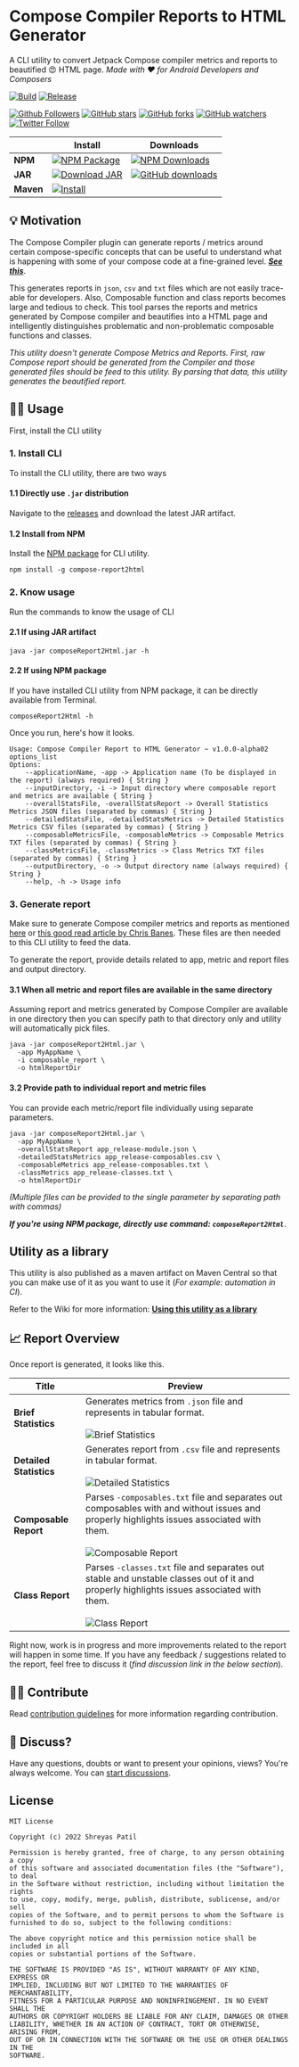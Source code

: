 # Compose Compiler Reports to HTML Generator

A CLI utility to convert Jetpack Compose compiler metrics and reports to beautified 😍 HTML page.
_Made with ❤️ for Android Developers and Composers_

[![Build](https://github.com/PatilShreyas/compose-report-to-html/actions/workflows/build.yml/badge.svg)](https://github.com/PatilShreyas/compose-report-to-html/actions/workflows/build.yml)
[![Release](https://github.com/PatilShreyas/compose-report-to-html/actions/workflows/release.yml/badge.svg)](https://github.com/PatilShreyas/compose-report-to-html/actions/workflows/release.yml)

[![Github Followers](https://img.shields.io/github/followers/PatilShreyas?label=Follow&style=social)](https://github.com/PatilShreyas)
[![GitHub stars](https://img.shields.io/github/stars/PatilShreyas/compose-report-to-html?style=social)](https://github.com/PatilShreyas/compose-report-to-html/stargazers)
[![GitHub forks](https://img.shields.io/github/forks/PatilShreyas/compose-report-to-html?style=social)](https://github.com/PatilShreyas/compose-report-to-html/network/members)
[![GitHub watchers](https://img.shields.io/github/watchers/PatilShreyas/compose-report-to-html?style=social)](https://github.com/PatilShreyas/compose-report-to-html/watchers)
[![Twitter Follow](https://img.shields.io/twitter/follow/imShreyasPatil?label=Follow&style=social)](https://twitter.com/imShreyasPatil)

|           | **Install**                                                                                                                                                                                                                                                               | **Downloads**                                                                                                                                                                                                                              |
|-----------|---------------------------------------------------------------------------------------------------------------------------------------------------------------------------------------------------------------------------------------------------------------------------|--------------------------------------------------------------------------------------------------------------------------------------------------------------------------------------------------------------------------------------------|
| **NPM**   | [![NPM Package](https://img.shields.io/npm/v/compose-report2html?label=npm&logo=npm)](https://www.npmjs.com/package/compose-report2html)                                                                                                                                  | [![NPM Downloads](https://img.shields.io/npm/dm/compose-report2html?label=Downloads&logo=npm)](https://www.npmjs.com/package/compose-report2html)                                                                                          |
| **JAR**   | [![Download JAR](https://img.shields.io/github/v/release/patilshreyas/compose-report-to-html?label=JAR&logo=java)](https://github.com/patilshreyas/compose-report-to-html/releases/latest/download/composeReport2Html.jar)                                                | [![GitHub downloads](https://img.shields.io/github/downloads/PatilShreyas/compose-report-to-html/total?label=Downloads&logo=java)](https://github.com/patilshreyas/compose-report-to-html/releases/latest/download/composeReport2Html.jar) |
| **Maven** | [![Install](https://img.shields.io/maven-central/v/dev.shreyaspatil.compose-compiler-report-generator/core?label=Maven%20Central&logo=android&style=flat-square)](https://search.maven.org/search?q=g:dev.shreyaspatil.compose-compiler-report-generator) |

## 💡 Motivation

The Compose Compiler plugin can generate reports / metrics around certain compose-specific concepts that can be useful
to understand what is happening with some of your compose code at a fine-grained level.
[_**See this**_](https://github.com/androidx/androidx/blob/androidx-main/compose/compiler/design/compiler-metrics.md).

This generates reports in `json`, `csv` and `txt` files which are not easily trace-able for developers.
Also, Composable function and class reports becomes large and tedious to check.
This tool parses the reports and metrics generated by Compose compiler and beautifies into a HTML page and intelligently
distinguishes problematic and non-problematic composable functions and classes.

_This utility doesn't generate Compose Metrics and Reports. First, raw Compose report should be generated from the
Compiler and those generated files should be feed to this utility. By parsing that data, this utility generates the
beautified report._

## 🧑‍💻 Usage

First, install the CLI utility

### 1. Install CLI

To install the CLI utility, there are two ways

#### 1.1 Directly use `.jar` distribution

Navigate to the [releases](https://github.com/PatilShreyas/compose-report-to-html/releases) and download the latest JAR
artifact.

#### 1.2 Install from NPM

Install the [NPM package](https://www.npmjs.com/package/compose-report2html) for CLI utility.

```shell
npm install -g compose-report2html
```

### 2. Know usage

Run the commands to know the usage of CLI

#### 2.1 If using JAR artifact

```shell
java -jar composeReport2Html.jar -h
```

#### 2.2 If using NPM package

If you have installed CLI utility from NPM package, it can be directly available from Terminal.

```shell
composeReport2Html -h
```

Once you run, here's how it looks.

```shell
Usage: Compose Compiler Report to HTML Generator ~ v1.0.0-alpha02 options_list
Options:
    --applicationName, -app -> Application name (To be displayed in the report) (always required) { String }
    --inputDirectory, -i -> Input directory where composable report and metrics are available { String }
    --overallStatsFile, -overallStatsReport -> Overall Statistics Metrics JSON files (separated by commas) { String }
    --detailedStatsFile, -detailedStatsMetrics -> Detailed Statistics Metrics CSV files (separated by commas) { String }
    --composableMetricsFile, -composableMetrics -> Composable Metrics TXT files (separated by commas) { String }
    --classMetricsFile, -classMetrics -> Class Metrics TXT files (separated by commas) { String }
    --outputDirectory, -o -> Output directory name (always required) { String }
    --help, -h -> Usage info
```

### 3. Generate report

Make sure to generate Compose compiler metrics and reports as
mentioned [here](https://github.com/androidx/androidx/blob/androidx-main/compose/compiler/design/compiler-metrics.md)
or [this good read article by Chris Banes](https://chris.banes.dev/composable-metrics/). These files are then needed to
this CLI utility to feed the data.

To generate the report, provide details related to app, metric and report files and output directory.

#### 3.1 When all metric and report files are available in the same directory

Assuming report and metrics generated by Compose Compiler are available in one directory then you can specify path to 
that directory only and utility will automatically pick files.

```shell
java -jar composeReport2Html.jar \
  -app MyAppName \
  -i composable_report \
  -o htmlReportDir
```

#### 3.2 Provide path to individual report and metric files

You can provide each metric/report file individually using separate parameters.

```shell
java -jar composeReport2Html.jar \
  -app MyAppName \
  -overallStatsReport app_release-module.json \
  -detailedStatsMetrics app_release-composables.csv \
  -composableMetrics app_release-composables.txt \
  -classMetrics app_release-classes.txt \
  -o htmlReportDir
```

_(Multiple files can be provided to the single parameter by separating path with commas)_

***If you're using NPM package, directly use command: `composeReport2Html`***.

## Utility as a library

This utility is also published as a maven artifact on Maven Central so that you can make use of it as you want to use it
(_For example: automation in CI_).

Refer to the Wiki for more information: [**Using this utility as a library**](https://github.com/PatilShreyas/compose-report-to-html/wiki/Using-utility-as-a-library)

## 📈 Report Overview

Once report is generated, it looks like this.

| **Title**               | **Preview**                                                                                                                                                                                           |
|-------------------------|-------------------------------------------------------------------------------------------------------------------------------------------------------------------------------------------------------|
| **Brief Statistics**    | Generates metrics from `.json` file and represents in tabular format. <br><br> ![Brief Statistics](images/brief-stats.png)                                                                            |
| **Detailed Statistics** | Generates report from `.csv` file and represents in tabular format. <br><br> ![Detailed Statistics](images/detailed-stats.png)                                                                        |
| **Composable Report**   | Parses `-composables.txt` file and separates out composables with and without issues and properly highlights issues associated with them. <br><br> ![Composable Report](images/composable-report.png) |
| **Class Report**        | Parses `-classes.txt` file and separates out stable and unstable classes out of it and properly highlights issues associated with them. <br><br> ![Class Report](images/class-report.png)             |

Right now, work is in progress and more improvements related to the report
will happen in some time. If you have any feedback / suggestions related to
the report, feel free to discuss it (_find discussion link in the below section_).

## 🙋‍♂️ Contribute

Read [contribution guidelines](CONTRIBUTING.md) for more information regarding contribution.

## 💬 Discuss?

Have any questions, doubts or want to present your opinions, views? You're always welcome. You
can [start discussions](https://github.com/PatilShreyas/compose-report-to-html/discussions).

## License

```
MIT License

Copyright (c) 2022 Shreyas Patil

Permission is hereby granted, free of charge, to any person obtaining a copy
of this software and associated documentation files (the "Software"), to deal
in the Software without restriction, including without limitation the rights
to use, copy, modify, merge, publish, distribute, sublicense, and/or sell
copies of the Software, and to permit persons to whom the Software is
furnished to do so, subject to the following conditions:

The above copyright notice and this permission notice shall be included in all
copies or substantial portions of the Software.

THE SOFTWARE IS PROVIDED "AS IS", WITHOUT WARRANTY OF ANY KIND, EXPRESS OR
IMPLIED, INCLUDING BUT NOT LIMITED TO THE WARRANTIES OF MERCHANTABILITY,
FITNESS FOR A PARTICULAR PURPOSE AND NONINFRINGEMENT. IN NO EVENT SHALL THE
AUTHORS OR COPYRIGHT HOLDERS BE LIABLE FOR ANY CLAIM, DAMAGES OR OTHER
LIABILITY, WHETHER IN AN ACTION OF CONTRACT, TORT OR OTHERWISE, ARISING FROM,
OUT OF OR IN CONNECTION WITH THE SOFTWARE OR THE USE OR OTHER DEALINGS IN THE
SOFTWARE.
```
